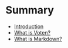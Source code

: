# Summary

* [Introduction](README.md)
* [What is Voten?](first-question.md)
* [What is Markdown?](second-question.md)

